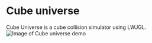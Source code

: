 # **Cube universe**
Cube Universe is a cube collision simulator using LWJGL. 
![Image of Cube universe demo](https://github.com/lbfn83/cube_universe)
